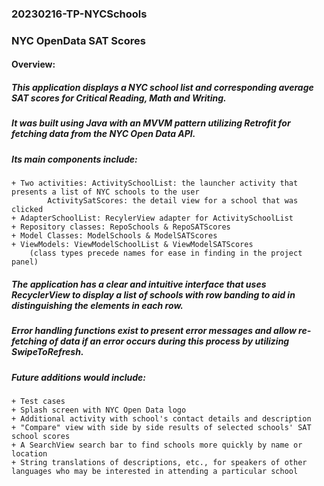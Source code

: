 ### **20230216-TP-NYCSchools**
### NYC OpenData SAT Scores

#### **Overview:**
##### This application displays a NYC school list and corresponding average SAT scores for Critical Reading, Math and Writing.

##### It was built using Java with an MVVM pattern utilizing Retrofit for fetching data from the NYC Open Data API.

##### Its main components include:
	+ Two activities: ActivitySchoolList: the launcher activity that presents a list of NYC schools to the user
			ActivitySatScores: the detail view for a school that was clicked
	+ AdapterSchoolList: RecylerView adapter for ActivitySchoolList
	+ Repository classes: RepoSchools & RepoSATScores
	+ Model Classes: ModelSchools & ModelSATScores
	+ ViewModels: ViewModelSchoolList & ViewModelSATScores
		(class types precede names for ease in finding in the project panel)

##### The application has a clear and intuitive interface that uses RecyclerView to display a list of schools with row banding to aid in distinguishing the elements in each row. 

##### Error handling functions exist to present error messages and allow re-fetching of data if an error occurs during this process by utilizing SwipeToRefresh.

##### Future additions would include:
	+ Test cases
	+ Splash screen with NYC Open Data logo
	+ Additional activity with school's contact details and description
	+ "Compare" view with side by side results of selected schools' SAT school scores
	+ A SearchView search bar to find schools more quickly by name or location
	+ String translations of descriptions, etc., for speakers of other languages who may be interested in attending a particular school
